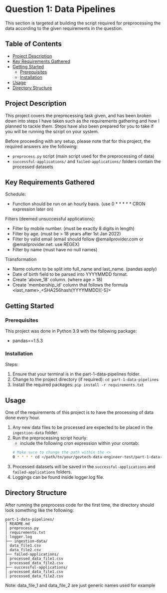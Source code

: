 # Question 1: Data Pipelines

This section is targeted at building the script required for preprocessing the data according to the given requirements in the question.

## Table of Contents

- [Project Description](#project-description)
- [Key Requirements Gathered](#key-requirements-gathered)
- [Getting Started](#getting-started)
  - [Prerequisites](#prerequisites)
  - [Installation](#installation)
- [Usage](#usage)
- [Directory Structure](#directory-structure)

## Project Description

This project covers the preprocessing task given, and has been broken down into steps I have taken such as the requirements gathering and how I planned to tackle them. Steps have also been prepared for you to take if you will be running the script on your system.

Before proceeding with any setup, please note that for this project, the required answers are the following:
- `preprocess.py` script (main script used for the preprocessing of data) 
- `successful-applications/` and `failed-applications/` folders contain the processed datasets

## Key Requirements Gathered

Schedule:
- Function should be run on an hourly basis. (use 0 * * * * * CRON expression later on)

Filters (deemed unsuccessful applications):
- Filter by mobile number. (must be exactly 8 digits in length)
- Filter by age. (must be > 18 years after 1st Jan 2022)
- Filter by valid email (email should follow @emailprovider.com or @emailprovider.net. use REGEX)
- Filter by name (must have no null names)
    
Transformation
- Name column to be split into full_name and last_name. (pandas apply)
- Date of birth field to be parsed into YYYYMMDD format.
- Create 'above_18' column. (where age > 18)
- Create 'membership_id' column that follows the formula <last_name>_<SHA256hash(YYYYMMDD)[-5]>

## Getting Started

### Prerequisites

This project was done in Python 3.9 with the following package:

- pandas==1.5.3

### Installation

Steps:

1. Ensure that your terminal is in the part-1-data-pipelines folder. 
2. Change to the project directory (if required): `cd part-1-data-pipelines`
3. Install the required packages: `pip install -r requirements.txt`

## Usage

One of the requirements of this project is to have the processing of data done every hour.

1. Any new data files to be processed are expected to be placed in the `ingestion-data` folder.
2. Run the preprocessing script hourly: 
    - include the following cron expression within your crontab:
    ```bash
    # Make sure to change the path within the <>
    0 * * * * cd </path/to/your/govtech-data-engineer-test/part-1-data-pipelines> && ./run_script.sh
    ```
3. Processed datasets will be saved in the `successful-applications` and `failed-applications` folders.
4. Loggings can be found inside logger.log file.

## Directory Structure

After running the preprocess code for the first time, the directory should look something like the following:

```
part-1-data-pipelines/
│ README.md
│ preprocess.py
│ requirements.txt
| logger.log
├── ingestion-data/
│ data_file1.csv
│ data_file2.csv
├── failed-applications/
│ processed_data_file1.csv
│ processed_data_file2.csv
├── successful-applications/
│ processed_data_file1.csv
│ processed_data_file2.csv
```
Note: data_file_1 and data_file_2 are just generic names used for example